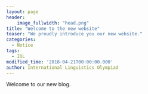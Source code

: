 ```yaml
---
layout: page
header:
    image_fullwidth: "head.png"
title: "Welcome to the new website"
teaser: "We proudly introduce you our new website."
categories:
  - Notice
tags:
  - IOL
modified_time: '2018-04-21T00:00:00.000'
author: International Linguistics Olympiad
---
```


Welcome to our new blog.